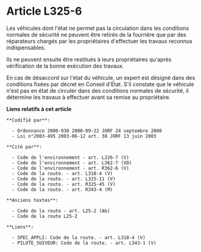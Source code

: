# Article L325-6

Les véhicules dont l'état ne permet pas la circulation dans les conditions normales de sécurité ne peuvent être retirés de la
fourrière que par des réparateurs chargés par les propriétaires d'effectuer les travaux reconnus indispensables.

Ils ne peuvent ensuite être restitués à leurs propriétaires qu'après vérification de la bonne exécution des travaux.

En cas de désaccord sur l'état du véhicule, un expert est désigné dans des conditions fixées par décret en Conseil d'Etat.
S'il constate que le véhicule n'est pas en état de circuler dans des conditions normales de sécurité, il détermine les
travaux à effectuer avant sa remise au propriétaire.

**Liens relatifs à cet article**

	**Codifié par**:

	  - Ordonnance 2000-930 2000-09-22 JORF 24 septembre 2000
	  - Loi n°2003-495 2003-06-12 art. 38 JORF 13 juin 2003

	**Cité par**:

	  - Code de l'environnement - art. L226-7 (V)
	  - Code de l'environnement - art. L362-7 (VD)
	  - Code de l'environnement - art. R362-6 (V)
	  - Code de la route. - art. L318-4 (V)
	  - Code de la route. - art. L325-11 (V)
	  - Code de la route. - art. R325-45 (V)
	  - Code de la route. - art. R343-4 (M)

	**Anciens textes**:

	  - Code de la route - art. L25-2 (Ab)
	  - Code de la route L25-2

	**Liens**:

	  - SPEC_APPLI: Code de la route. - art. L318-4 (V)
	  - PILOTE_SUIVEUR: Code de la route. - art. L343-1 (V)
